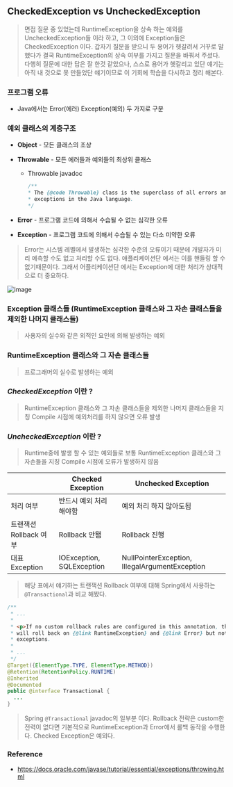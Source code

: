 ## CheckedException vs UncheckedException

> 면접 질문 중 있었는데 RuntimeException을 상속 하는 예외를 UncheckedException들 이라 하고, 그 이외에 Exception들은 CheckedException 이다.
> 갑자기 질문을 받으니 두 용어가 헷갈려서 거꾸로 말했다가 결국 RuntimeException의 상속 여부를 가지고 질문을 바꿔서 주셨다.
> 다행히 질문에 대한 답은 잘 한것 같았으나, 스스로 용어가 헷갈리고 있단 얘기는 아직 내 것으로 못 만들었단 얘기이므로 이 기회에 학습을 다시하고 정리 해본다.

### 프로그램 오류

- Java에서는 Error(에러) Exception(예외) 두 가지로 구분

### 예외 클래스의 계층구조

- **Object** - 모든 클래스의 조상
- **Throwable** - 모든 에러들과 예외들의 최상위 클래스

  - Throwable javadoc

    ```Java
    /**
    * The {@code Throwable} class is the superclass of all errors and
    * exceptions in the Java language.
    */
    ```

- **Error** - 프로그램 코드에 의해서 수습될 수 없는 심각한 오류
- **Exception** - 프로그램 코드에 의해서 수습될 수 있는 다소 미약한 오류

> Error는 시스템 레벨에서 발생하는 심각한 수준의 오류이기 때문에 개발자가 미리 예측할 수도 없고 처리할 수도 없다. 애플리케이션단 에서는 이를 핸들링 할 수 없기때문이다.
> 그래서 어플리케이션단 에서는 Exception에 대한 처리가 상대적으로 더 중요하다.

![image](https://user-images.githubusercontent.com/53131108/199008200-58bab250-c3bc-49e0-9581-26d62c6d873c.png)

### Exception 클래스들 (RuntimeException 클래스와 그 자손 클래스들을 제외한 나머지 클래스들)

> 사용자의 실수와 같은 외적인 요인에 의해 발생하는 예외

### RuntimeException 클래스와 그 자손 클래스들

> 프로그래머의 실수로 발생하는 예외

### **_CheckedException_** 이란 ?

> RuntimeException 클래스와 그 자손 클래스들을 제외한 나머지 클래스들을 지칭
> Compile 시점에 예외처리를 하지 않으면 오류 발생

### **_UncheckedException_** 이란 ?

> Runtime중에 발생 할 수 있는 예외들로 보통 RuntimeException 클래스와 그 자손들을 지칭
> Compile 시점에 오류가 발생하지 않음

|                        | Checked Exception         | Unchecked Exception                            |
| ---------------------- | ------------------------- | ---------------------------------------------- |
| 처리 여부              | 반드시 예외 처리 해야함   | 예외 처리 하지 않아도됨                        |
| 트랜잭션 Rollback 여부 | Rollback 안됌             | Rollback 진행                                  |
| 대표 Exception         | IOException, SQLException | NullPointerException, IllegalArgumentException |

> 해당 표에서 얘기하는 트랜잭션 Rollback 여부에 대해 Spring에서 사용하는 `@Transactional`과 비교 해봤다.

```java
/**
 * ...
 *
 * <p>If no custom rollback rules are configured in this annotation, the transaction
 * will roll back on {@link RuntimeException} and {@link Error} but not on checked
 * exceptions.
 *
 * ...
 */
@Target({ElementType.TYPE, ElementType.METHOD})
@Retention(RetentionPolicy.RUNTIME)
@Inherited
@Documented
public @interface Transactional {
  ...
}
```

> Spring `@Transactional` javadoc의 일부분 이다.
> Rollback 전략은 custom한 전력이 없다면 기본적으로 RuntimeException과 Error에서 롤백 동작을 수행한다. Checked Exception은 예외다.

### Reference

- https://docs.oracle.com/javase/tutorial/essential/exceptions/throwing.html
